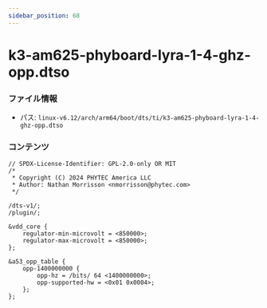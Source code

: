 ```yaml
---
sidebar_position: 68
---
```

# k3-am625-phyboard-lyra-1-4-ghz-opp.dtso

### ファイル情報

- パス: `linux-v6.12/arch/arm64/boot/dts/ti/k3-am625-phyboard-lyra-1-4-ghz-opp.dtso`

### コンテンツ

```dtso
// SPDX-License-Identifier: GPL-2.0-only OR MIT
/*
 * Copyright (C) 2024 PHYTEC America LLC
 * Author: Nathan Morrisson <nmorrisson@phytec.com>
 */

/dts-v1/;
/plugin/;

&vdd_core {
	regulator-min-microvolt = <850000>;
	regulator-max-microvolt = <850000>;
};

&a53_opp_table {
	opp-1400000000 {
		opp-hz = /bits/ 64 <1400000000>;
		opp-supported-hw = <0x01 0x0004>;
	};
};

```
